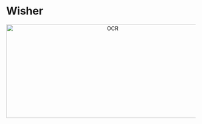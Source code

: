 # Wisher

<p align="center">
    <img src="C:\Users\91630\Desktop\Projects\Wisher\frontend\public\1.png" alt="OCR" width="550"  height="250">
</p>
